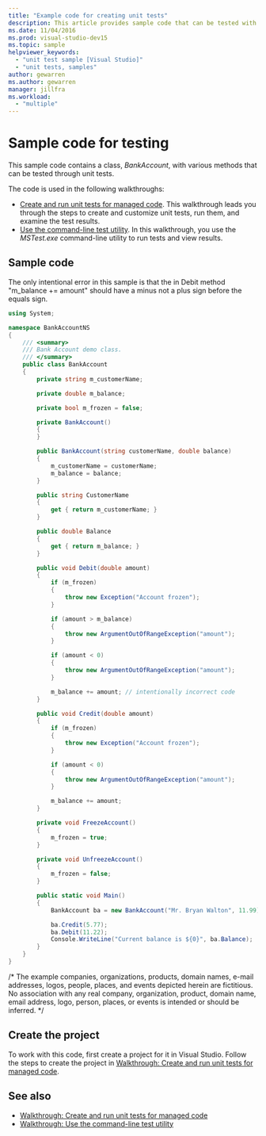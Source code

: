 ```yaml
---
title: "Example code for creating unit tests"
description: This article provides sample code that can be tested with unit tests in Visual Studio.
ms.date: 11/04/2016
ms.prod: visual-studio-dev15
ms.topic: sample
helpviewer_keywords:
  - "unit test sample [Visual Studio]"
  - "unit tests, samples"
author: gewarren
ms.author: gewarren
manager: jillfra
ms.workload:
  - "multiple"
---
```

# Sample code for testing

This sample code contains a class, *BankAccount*, with various methods that can be tested through unit tests.

The code is used in the following walkthroughs:

- [Create and run unit tests for managed code](../test/walkthrough-creating-and-running-unit-tests-for-managed-code.md). This walkthrough leads you through the steps to create and customize unit tests, run them, and examine the test results.
- [Use the command-line test utility](https://msdn.microsoft.com/Library/52c11992-9e94-4067-a4b7-59f19d69d867). In this walkthrough, you use the *MSTest.exe* command-line utility to run tests and view results.

## Sample code

The only intentional error in this sample is that the in Debit method "m_balance += amount" should have a minus not a plus sign before the equals sign.

```csharp
using System;

namespace BankAccountNS
{
    /// <summary>
    /// Bank Account demo class.
    /// </summary>
    public class BankAccount
    {
        private string m_customerName;

        private double m_balance;

        private bool m_frozen = false;

        private BankAccount()
        {
        }

        public BankAccount(string customerName, double balance)
        {
            m_customerName = customerName;
            m_balance = balance;
        }

        public string CustomerName
        {
            get { return m_customerName; }
        }

        public double Balance
        {
            get { return m_balance; }
        }

        public void Debit(double amount)
        {
            if (m_frozen)
            {
                throw new Exception("Account frozen");
            }

            if (amount > m_balance)
            {
                throw new ArgumentOutOfRangeException("amount");
            }

            if (amount < 0)
            {
                throw new ArgumentOutOfRangeException("amount");
            }

            m_balance += amount; // intentionally incorrect code
        }

        public void Credit(double amount)
        {
            if (m_frozen)
            {
                throw new Exception("Account frozen");
            }

            if (amount < 0)
            {
                throw new ArgumentOutOfRangeException("amount");
            }

            m_balance += amount;
        }

        private void FreezeAccount()
        {
            m_frozen = true;
        }

        private void UnfreezeAccount()
        {
            m_frozen = false;
        }

        public static void Main()
        {
            BankAccount ba = new BankAccount("Mr. Bryan Walton", 11.99);

            ba.Credit(5.77);
            ba.Debit(11.22);
            Console.WriteLine("Current balance is ${0}", ba.Balance);
        }
    }
}
```

/* The example companies, organizations, products, domain names, e-mail addresses, logos, people, places, and events depicted herein are fictitious. No association with any real company, organization, product, domain name, email address, logo, person, places, or events is intended or should be inferred. \*/

## Create the project

To work with this code, first create a project for it in Visual Studio. Follow the steps to create the project in [Walkthrough: Create and run unit tests for managed code](../test/walkthrough-creating-and-running-unit-tests-for-managed-code.md#create-a-project-to-test).

## See also

- [Walkthrough: Create and run unit tests for managed code](../test/walkthrough-creating-and-running-unit-tests-for-managed-code.md)
- [Walkthrough: Use the command-line test utility](https://msdn.microsoft.com/Library/52c11992-9e94-4067-a4b7-59f19d69d867)

